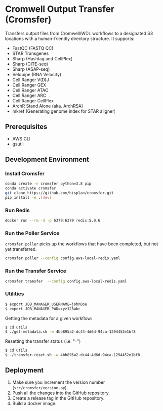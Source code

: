 # Cromwell Output Transfer (Cromsfer)

Transfers output files from Cromwell/WDL workflows to a designated S3 locations with a human-friendly directory structure. It supports:

- FastQC (FASTQ QC)
- STAR Transgenes
- Sharp (Hashtag and CellPlex)
- Sharp (CITE-seq)
- Sharp (ASAP-seq)
- Velopipe (RNA Velocity)
- Cell Ranger V(D)J
- Cell Ranger GEX
- Cell Ranger ATAC
- Cell Ranger ARC
- Cell Ranger CellPlex
- ArchR Stand Alone (aka. ArchRSA)
- mkref (Generating genome index for STAR aligner)

## Prerequisites

- AWS CLI
- gsutil

## Development Environment

### Install Cromsfer

```bash
conda create -n cromsfer python=3.8 pip
conda activate cromsfer
git clone https://github.com/hisplan/cromsfer.git
pip install -e .[dev]
```

### Run Redis

```bash
docker run --rm -d -p 6379:6379 redis:5.0.6
```

### Run the Poller Service

`cromsfer.poller` picks up the workflows that have been completed, but not yet transferred.

```bash
cromsfer.poller --config config.aws-local-redis.yaml
```

### Run the Transfer Service

```bash
cromsfer.transfer  --config config.aws-local-redis.yaml
```

### Utilities

```bash
$ export JOB_MANAGER_USERNAME=johnDoe
$ export JOB_MANAGER_PWD=xyz123abc
```

Getting the metadata for a given workflow:

```bash
$ cd utils
$ ./get-metadata.sh -w 4bb895a2-dc44-4d6d-94ca-1294452e1bf8
```

Resetting the transfer status (i.e. "`-`")

```bash
$ cd utils
$ ./transfer-reset.sh -w 4bb895a2-dc44-4d6d-94ca-1294452e1bf8
```

## Deployment

1. Make sure you increment the version number (`src/cromsfer/version.py`).
1. Push all the changes into the GitHub repository.
1. Create a release tag in the GitHub repository.
1. Build a docker image.
